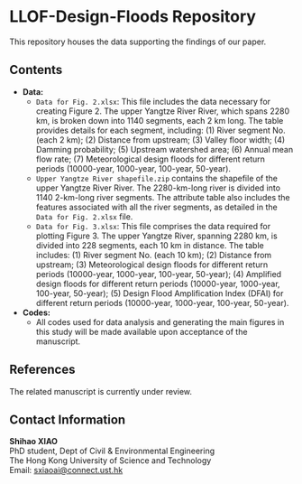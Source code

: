 # LLOF-Design-Floods Repository

This repository houses the data supporting the findings of our paper.

## Contents

- **Data:**
  - `Data for Fig. 2.xlsx`: This file includes the data necessary for creating Figure 2. The upper Yangtze River River, which spans 2280 km, is broken down into 1140 segments, each 2 km long. The table provides details for each segment, including: (1) River segment No. (each 2 km); (2) Distance from upstream; (3) Valley floor width; (4) Damming probability; (5) Upstream watershed area; (6) Annual mean flow rate; (7) Meteorological design floods for different return periods (10000-year, 1000-year, 100-year, 50-year).
  - `Upper Yangtze River shapefile.zip` contains the shapefile of the upper Yangtze River River. The 2280-km-long river is divided into 1140 2-km-long river segments. The attribute table also includes the features associated with all the river segments, as detailed in the `Data for Fig. 2.xlsx` file.
  - `Data for Fig. 3.xlsx`: This file comprises the data required for plotting Figure 3. The upper Yangtze River, spanning 2280 km, is divided into 228 segments, each 10 km in distance. The table includes: (1) River segment No. (each 10 km); (2) Distance from upstream; (3) Meteorological design floods for different return periods (10000-year, 1000-year, 100-year, 50-year); (4) Amplified design floods for different return periods (10000-year, 1000-year, 100-year, 50-year); (5) Design Flood Amplification Index (DFAI) for different return periods (10000-year, 1000-year, 100-year, 50-year).
- **Codes:**
  - All codes used for data analysis and generating the main figures in this study will be made available upon acceptance of the manuscript.

## References
The related manuscript is currently under review.

## Contact Information
**Shihao XIAO**  
PhD student, Dept of Civil & Environmental Engineering  
The Hong Kong University of Science and Technology  
Email: [sxiaoai@connect.ust.hk](mailto:sxiaoai@connect.ust.hk)
